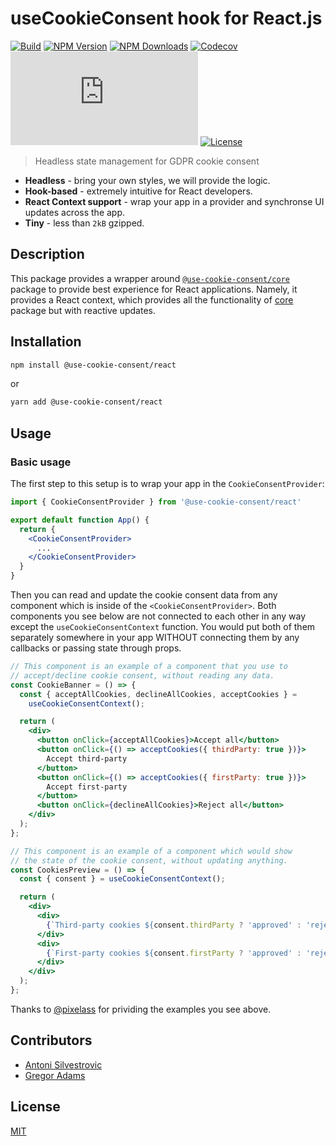 # useCookieConsent hook for React.js

[![Build](https://img.shields.io/github/checks-status/use-cookie-consent/use-cookie-consent-react/main)](https://github.com/use-cookie-consent/use-cookie-consent-react/actions)
[![NPM Version](https://img.shields.io/npm/v/@use-cookie-consent/react)](https://www.npmjs.com/package/@use-cookie-consent/react)
[![NPM Downloads](https://img.shields.io/npm/dm/@use-cookie-consent/react)](https://www.npmjs.com/package/@use-cookie-consent/react)
[![Codecov](https://img.shields.io/codecov/c/github/use-cookie-consent/use-cookie-consent-react)](https://github.com/use-cookie-consent/use-cookie-consent-react/actions/workflows/codecov.yml)
[![gzipped size](https://img.badgesize.io/https:/unpkg.com/@use-cookie-consent/react@latest/build/index.es.js?label=gzipped&compression=gzip&style=flat-square)](https://unpkg.com/@use-cookie-consent/react@latest/build/index.es.js)
[![License](https://img.shields.io/npm/l/@use-cookie-consent/react)](https://github.com/use-cookie-consent/use-cookie-consent-react/blob/main/LICENSE)

> Headless state management for GDPR cookie consent

- **Headless** - bring your own styles, we will provide the logic.
- **Hook-based** - extremely intuitive for React developers.
- **React Context support** - wrap your app in a provider and synchronse UI updates across the app.
- **Tiny** - less than `2kB` gzipped.

## Description

This package provides a wrapper around [`@use-cookie-consent/core`](https://github.com/use-cookie-consent/use-cookie-consent-core) package to provide best experience for React applications. Namely, it provides a React context, which provides all the functionality of [core](https://github.com/use-cookie-consent/use-cookie-consent-core) package but with reactive updates.

## Installation

```bash
npm install @use-cookie-consent/react
```

or

```bash
yarn add @use-cookie-consent/react
```

## Usage

### Basic usage

The first step to this setup is to wrap your app in the `CookieConsentProvider`:

```jsx
import { CookieConsentProvider } from '@use-cookie-consent/react'

export default function App() {
  return {
    <CookieConsentProvider>
      ...
    </CookieConsentProvider>
  }
}
```

Then you can read and update the cookie consent data from any component which is inside of the `<CookieConsentProvider>`. Both components you see below are not connected to each other in any way except the `useCookieConsentContext` function. You would put both of them separately somewhere in your app WITHOUT connecting them by any callbacks or passing state through props.

```jsx
// This component is an example of a component that you use to
// accept/decline cookie consent, without reading any data.
const CookieBanner = () => {
  const { acceptAllCookies, declineAllCookies, acceptCookies } =
    useCookieConsentContext();

  return (
    <div>
      <button onClick={acceptAllCookies}>Accept all</button>
      <button onClick={() => acceptCookies({ thirdParty: true })}>
        Accept third-party
      </button>
      <button onClick={() => acceptCookies({ firstParty: true })}>
        Accept first-party
      </button>
      <button onClick={declineAllCookies}>Reject all</button>
    </div>
  );
};
```

```jsx
// This component is an example of a component which would show
// the state of the cookie consent, without updating anything.
const CookiesPreview = () => {
  const { consent } = useCookieConsentContext();

  return (
    <div>
      <div>
        {`Third-party cookies ${consent.thirdParty ? 'approved' : 'rejected'}`}
      </div>
      <div>
        {`First-party cookies ${consent.firstParty ? 'approved' : 'rejected'}`}
      </div>
    </div>
  );
};
```

Thanks to [@pixelass](https://github.com/pixelass) for prividing the examples you see above.

## Contributors

- [Antoni Silvestrovic](https://github.com/bring-shrubbery)
- [Gregor Adams](https://github.com/pixelass)

## License

[MIT](https://github.com/use-cookie-consent/use-cookie-consent-react/blob/main/LICENSE)
